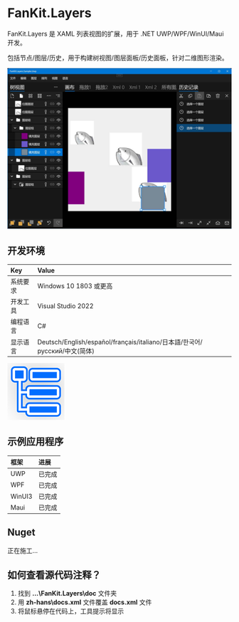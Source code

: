 # FanKit.Layers

FanKit.Layers 是 XAML 列表视图的扩展，用于 .NET UWP/WPF/WinUI/Maui 开发。

包括节点/图层/历史，用于构建树视图/图层面板/历史面板，针对二维图形渲染。

![](ScreenShot/ZH.jpg)


## 开发环境

|Key|Value|
|:-|:-|
|系统要求| Windows 10 1803 或更高|
|开发工具|Visual Studio 2022|
|编程语言|C#|
|显示语言|Deutsch/English/español/français/italiano/日本語/한국어/русский/中文(简体)|

![](ScreenShot/logo.png)


## 示例应用程序

|框架|进展|
|:-|:-|
|UWP|已完成|
|WPF|已完成|
|WinUI3|已完成|
|Maui|已完成|


## Nuget

正在施工...


## 如何查看源代码注释？

1. 找到 **...\FanKit.Layers\doc** 文件夹
2. 用 **zh-hans\docs.xml** 文件覆盖 **docs.xml** 文件
3. 将鼠标悬停在代码上，工具提示将显示
